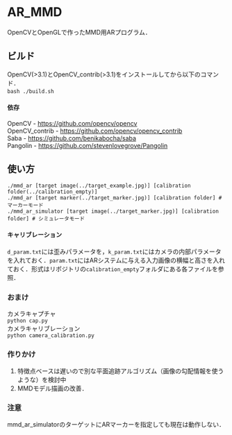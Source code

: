 # AR_MMD
OpenCVとOpenGLで作ったMMD用ARプログラム．  

## ビルド  
OpenCV(>3.1)とOpenCV_contrib(>3.1)をインストールしてから以下のコマンド．  
`bash ./build.sh`  

#### 依存
OpenCV - https://github.com/opencv/opencv  
OpenCV_contrib - https://github.com/opencv/opencv_contrib  
Saba - https://github.com/benikabocha/saba  
Pangolin - https://github.com/stevenlovegrove/Pangolin  

## 使い方  
`./mmd_ar [target image(../target_example.jpg)] [calibration folder(../calibration_empty)]`  
`./mmd_ar [target marker(../target_marker.jpg)] [calibration folder] # マーカーモード`  
`./mmd_ar_simulator [target image(../target_marker.jpg)] [calibration folder] # シミュレータモード`  

#### キャリブレーション
`d_param.txt`には歪みパラメータを，`k_param.txt`にはカメラの内部パラメータを入れておく．`param.txt`にはARシステムに与える入力画像の横幅と高さを入れておく．形式はリポジトリの`calibration_empty`フォルダにある各ファイルを参照．


### おまけ  
カメラキャプチャ   
`python cap.py`  
カメラキャリブレーション  
`python camera_calibration.py`  

### 作りかけ  
1. 特徴点ベースは遅いので別な平面追跡アルゴリズム（画像の勾配情報を使うような）を検討中  
2. MMDモデル描画の改善．  

### 注意
mmd_ar_simulatorのターゲットにARマーカーを指定しても現在は動作しない．  

